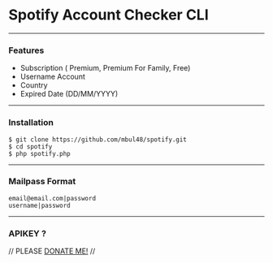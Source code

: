 # Spotify Account Checker CLI

----

### Features

* Subscription ( Premium, Premium For Family, Free)
* Username Account
* Country
* Expired Date (DD/MM/YYYY)

----

### Installation

```
$ git clone https://github.com/mbul48/spotify.git
$ cd spotify
$ php spotify.php
```

----

### Mailpass Format


```
email@email.com|password
username|password
```

--------

### APIKEY ?

// PLEASE <a href='fb.me/habibul.fzn'>DONATE ME!</a> //
